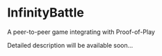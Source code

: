 # InfinityBattle
A peer-to-peer game integrating with Proof-of-Play 

Detailed description will be available soon... 
